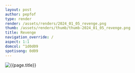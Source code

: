 ```yaml
---
layout: post
author: pepfof
type: render
render: /assets/renders/2024_01_05_revenge.png
thumb: /assets/renders/thumb/thumb-2024_01_05_revenge.png
title: Revenge
navigation_override: /
aspect: 1:1
domcol: ^1d0d09
spotisong: 0d09
---
```


<!--USER BEGIN 1-->

<!--USER END 1-->
<img src = "{{ page.render }}" class="image_main" alt="{{page.title}}">

<!--more-->
<!--USER BEGIN 2-->

<!--USER END 2-->

